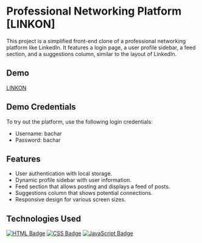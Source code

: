 
# Professional Networking Platform [LINKON]

This project is a simplified front-end clone of a professional networking platform like LinkedIn. It features a login page, a user profile sidebar, a feed section, and a suggestions column, similar to the layout of LinkedIn.

## Demo

[LINKON](https://bachar157.github.io/linkon/)

## Demo Credentials

To try out the platform, use the following login credentials:

- Username: bachar
- Password: bachar

## Features

- User authentication with local storage.
- Dynamic profile sidebar with user information.
- Feed section that allows posting and displays a feed of posts.
- Suggestions column that shows potential connections.
- Responsive design for various screen sizes.

## Technologies Used

[![HTML Badge](https://img.shields.io/badge/-HTML-E34F26?style=for-the-badge&labelColor=black&logo=html5&logoColor=E34F26)](#)
[![CSS Badge](https://img.shields.io/badge/-CSS-1572B6?style=for-the-badge&labelColor=black&logo=css3&logoColor=1572B6)](#)
[![JavaScript Badge](https://img.shields.io/badge/-JavaScript-F7DF1E?style=for-the-badge&labelColor=black&logo=javascript&logoColor=F7DF1E)](#)


